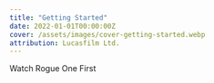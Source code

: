 ```yaml
---
title: "Getting Started"
date: 2022-01-01T00:00:00Z
cover: /assets/images/cover-getting-started.webp
attribution: Lucasfilm Ltd.
---
```


Watch Rogue One First
